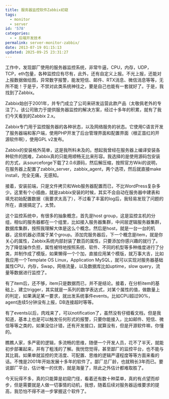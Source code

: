```yaml
---
title: 服务器监控软件Zabbix初窥
tags:
  - monitor
  - server
id: '578'
categories:
  - - 后端开发技术
permalink: server-monitor-zabbix/
date: 2013-07-19 01:15:13
updated: 2025-09-25 23:31:27
---
```


工作中，发现鄙厂使用的服务器监控系统，非常牛逼，CPU，内存，UDP，TCP，eth包量，各种监控应有尽有，此外，还有自定义上报。不光上报，还能对上报数据做绘图，异常数字报警，能发短信、邮件、RTX消息、微信消息等等，无所不能！于是乎，不禁对此类系统神往之，要是自己也能有一套就好了。于是，我找到了Zabbix。
<!-- more -->
Zabbix始创于2001年，并专门成立了公司来研发运营此款产品（太敬佩老外的专注了）。该公司致力于提供服务器监控的解决方案，经过十多年的积累，就有了我们今天看到的Zabbix 2.x。

Zabbix专门用于监控服务器的各种状态，以及网络服务的状态。它使用C语言开发了服务器端和客户端，使用PHP开发了后台管理界面和配置界面（根正苗红的开源软件啊），使用GPL v2发布。

Zabbix的安装格外简单，这是我所料未及的。想起我曾经在服务器上编译安装各种软件的困难，Zabbix真的只能用顺畅无比来形容。我选择的是使用源码包安装的方式，从sourceforge下载了2.0.6源码，然后解压缩，按照官方Wiki的说明，在服务器上配置了zabbix_server，zabbix_agent，两个选项，然后就直接make install，完全无痛，无感知。

接着，安装前端，只是文件拷贝和Web服务器配置而已，不比WordPress复杂多少。这里有个小插曲，就是zabbix安装的时候，其实不会自动在服务器中建表和填充初始配置数据（我要求太高了），不过看了丰富的log后，我轻易发现了问题的所在，直接搞定了。太赞。

这个监控系统中，有很多的抽象概念，首先是host group，这是监控主机的分组，相似的服务器都在一个组里，比如接入服务器集群，中间层逻辑服务器集群，数据库集群，按照我理解大体是这么个概念。然后是host，就是一台一台的机器，这些机器必须属于某个group。添加完服务器后，下一个概念是item，就是你关心的属性，Zabbix系统内部封装了数百的属性，只要添加你感兴趣的就行了。为了降低操作负担，属性被特地按照系统、软件、不同的机型等多种维度进行了分类，并制作成了模版，如果懒得一个个加，直接应用某个模版，就万事大吉，比如我应用一个Template OS Linux，Application MySQL，就可以实现对服务器基础属性CPU，内存，Swap，网络流量，以及数据库比如uptime，slow query，流量等数据进行监控了。

有了item后，还不够，item只是数据而已，并不是结论。接着，在分析item的基础上，建立trigger，其实就是一系列的数学表达式，对某个属性的值，做数量上的判定，如果满足某一要求，就出发系统事件events。比如CPU超过90%，agent连续5分钟没有上报，DB连接超时等等。

有了events以后，肉戏来了，可以notification了，虽然没有仔细看文档，但是我知道，基本上也是可以触发任何形式的报警，只要你能接入，比如邮件、短信、微信等等之类的，如果没估计错，还有开发接口，就算没有，但是开源软件嘛，你懂的。

瞧瞧人家，多严密的逻辑，多流畅的思维，随便一个开发人员，花不了半天，就能初步部署起来，并有了粗浅的了解。我恍惚觉得，甚至鄙厂的监控平台，也不能与其比肩。如果单就监控的灵活度、可配置、思维的逻辑严谨程度等等方面来看的话。不愧是2001年开始发展十多年的软件了。鄙厂总厂龄，也就稍长3年而已。要说鄙厂平台，估计唯一的优势，就是海量了，除此之外估计都难取胜了。

今天玩得不多，真的只能算是初窥门径，看着还有数十种菜单，真的有点望而却步，但是需要就是人做一切事情的动机，我想，随着后续对服务器运维要求的提高，我恐怕不得不进一步掌握这个软件了。
